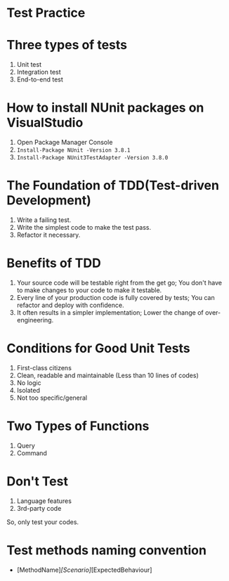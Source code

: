 # Test Practice

# Three types of tests
1. Unit test
1. Integration test
1. End-to-end test

# How to install NUnit packages on VisualStudio
1. Open Package Manager Console
1. `Install-Package NUnit -Version 3.8.1`
1. `Install-Package NUnit3TestAdapter -Version 3.8.0`

# The Foundation of TDD(Test-driven Development)
1. Write a failing test.
1. Write the simplest code to make the test pass.
1. Refactor it necessary.

# Benefits of TDD
1. Your source code will be testable right from the get go; You don't have to make changes to your code to make it testable.
1. Every line of your production code is fully covered by tests; You can refactor and deploy with confidence.
1. It often results in a simpler implementation; Lower the change of over-engineering.

# Conditions for Good Unit Tests
1. First-class citizens
1. Clean, readable and maintainable (Less than 10 lines of codes)
1. No logic
1. Isolated
1. Not too specific/general

# Two Types of Functions
1. Query
1. Command

# Don't Test
1. Language features
1. 3rd-party code

So, only test your codes.

# Test methods naming convention
- [MethodName]_[Scenario]_[ExpectedBehaviour]
